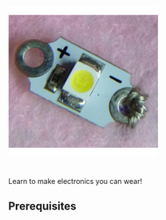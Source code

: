 <onlyinclude><includeonly>![Sewable LED](../files/img/Wearables.png "Sewable LED")

<div style="clear: both; height:10px;">

</div>

</includeonly>Learn to make electronics you can wear\! </onlyinclude>

## Prerequisites
